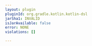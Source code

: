 ```yaml
---
layout: plugin
pluginId: org.gradle.kotlin.kotlin-dsl
jarSha1: INVALID
isJarAvailable: false
error: NONE
violations: []

---
```

